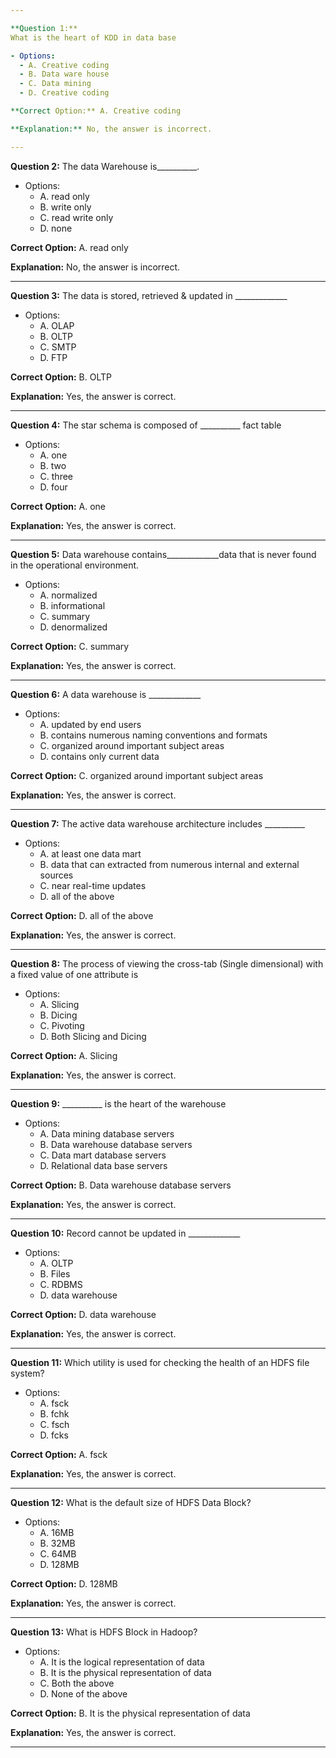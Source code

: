 ```yaml
---

**Question 1:**
What is the heart of KDD in data base

- Options:
  - A. Creative coding
  - B. Data ware house
  - C. Data mining
  - D. Creative coding

**Correct Option:** A. Creative coding

**Explanation:** No, the answer is incorrect.

---
```


**Question 2:**
The data Warehouse is__________.

- Options:
  - A. read only
  - B. write only
  - C. read write only
  - D. none

**Correct Option:** A. read only

**Explanation:** No, the answer is incorrect.

---

**Question 3:**
The data is stored, retrieved & updated in _____________

- Options:
  - A. OLAP
  - B. OLTP
  - C. SMTP
  - D. FTP

**Correct Option:** B. OLTP

**Explanation:** Yes, the answer is correct.

---

**Question 4:**
The star schema is composed of __________ fact table

- Options:
  - A. one
  - B. two
  - C. three
  - D. four

**Correct Option:** A. one

**Explanation:** Yes, the answer is correct.

---

**Question 5:**
Data warehouse contains_____________data that is never found in the operational environment.

- Options:
  - A. normalized
  - B. informational
  - C. summary
  - D. denormalized

**Correct Option:** C. summary

**Explanation:** Yes, the answer is correct.

---

**Question 6:**
A data warehouse is _____________

- Options:
  - A. updated by end users
  - B. contains numerous naming conventions and formats
  - C. organized around important subject areas
  - D. contains only current data

**Correct Option:** C. organized around important subject areas

**Explanation:** Yes, the answer is correct.

---

**Question 7:**
The active data warehouse architecture includes __________

- Options:
  - A. at least one data mart
  - B. data that can extracted from numerous internal and external sources
  - C. near real-time updates
  - D. all of the above

**Correct Option:** D. all of the above

**Explanation:** Yes, the answer is correct.

---

**Question 8:**
The process of viewing the cross-tab (Single dimensional) with a fixed value of one attribute is

- Options:
  - A. Slicing
  - B. Dicing
  - C. Pivoting
  - D. Both Slicing and Dicing

**Correct Option:** A. Slicing

**Explanation:** Yes, the answer is correct.

---

**Question 9:**
__________ is the heart of the warehouse

- Options:
  - A. Data mining database servers
  - B. Data warehouse database servers
  - C. Data mart database servers
  - D. Relational data base servers

**Correct Option:** B. Data warehouse database servers

**Explanation:** Yes, the answer is correct.

---

**Question 10:**
Record cannot be updated in _____________

- Options:
  - A. OLTP
  - B. Files
  - C. RDBMS
  - D. data warehouse

**Correct Option:** D. data warehouse

**Explanation:** Yes, the answer is correct.

---

**Question 11:**
Which utility is used for checking the health of an HDFS file system?

- Options:
  - A. fsck
  - B. fchk
  - C. fsch
  - D. fcks

**Correct Option:** A. fsck

**Explanation:** Yes, the answer is correct.

---

**Question 12:**
What is the default size of HDFS Data Block?

- Options:
  - A. 16MB
  - B. 32MB
  - C. 64MB
  - D. 128MB

**Correct Option:** D. 128MB

**Explanation:** Yes, the answer is correct.

---

**Question 13:**
What is HDFS Block in Hadoop?

- Options:
  - A. It is the logical representation of data
  - B. It is the physical representation of data
  - C. Both the above
  - D. None of the above

**Correct Option:** B. It is the physical representation of data

**Explanation:** Yes, the answer is correct.

---
